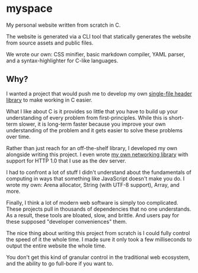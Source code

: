 # myspace

My personal website written from scratch in C.

The website is generated via a CLI tool that statically generates the website from source assets and public files.

We wrote our own: CSS minifier, basic markdown compiler, YAML parser, and a syntax-highlighter for C-like languages.

## Why?

I wanted a project that would push me to develop my own [single-file header library](https://github.com/nickav/na/blob/master/na.h) to make working in C easier.

What I like about C is it provides so little that you have to build up your understanding of every problem from first-principles. While this is short-term slower, it is long-term faster because you improve your own understanding of the problem and it gets easier to solve these problems over time.

Rather than just reach for an off-the-shelf library, I developed my own alongside writing this project. I even wrote [my own networking library](https://github.com/nickav/na/blob/master/na_net.h) with support for HTTP 1.0 that I use as the dev server.

I had to confront a lot of stuff I didn't understand about the fundamentals of computing in ways that something like JavaScript doesn't make you do. I wrote my own: Arena allocator, String (with UTF-8 support), Array, and more.


Finally, I think a lot of modern web software is simply too complicated. These projects pull in thousands of dependencies that no one understands. As a result, these tools are bloated, slow, and brittle. And users pay for these supposed "developer conveniences" them.

The nice thing about writing this project from scratch is I could fully control the speed of it the whole time. I made sure it only took a few milliseconds to output the entire website the whole time.

You don't get this kind of granular control in the traditional web ecosystem, and the ability to go full-bore if you want to.

